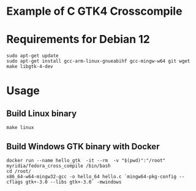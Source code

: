 # Example of C GTK4 Crosscompile

# Requirements for Debian 12
```
sudo apt-get update
sudo apt-get install gcc-arm-linux-gnueabihf gcc-mingw-w64 git wget make libgtk-4-dev
```

# Usage
## Build Linux binary 
```
make linux 
```

## Build Windows GTK binary  with Docker
```
docker run --name hello_gtk  -it --rm  -v "$(pwd)":"/root"   myridia/fedora_cross_compile /bin/bash
cd /root/
x86_64-w64-mingw32-gcc -o hello_64 hello.c `mingw64-pkg-config --cflags gtk+-3.0 --libs gtk+-3.0` -mwindows
```


